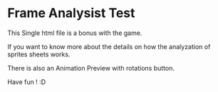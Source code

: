# Frame Analysist Test

This Single html file is a bonus with the game.

If you want to know more about the details on how the analyzation of sprites sheets works.

There is also an Animation Preview with rotations button.

Have fun ! :D